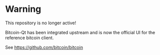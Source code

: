 Warning
=================

This repository is no longer active!

Bitcoin-Qt has been integrated upstream and is now the official UI for the reference bitcoin client.

See https://github.com/bitcoin/bitcoin
